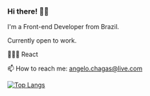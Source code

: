 ### Hi there! 👋🏻

I'm a Front-end Developer from Brazil.

Currently open to work.

👨🏻‍💻 React

📫 How to reach me: [angelo.chagas@live.com](mailto:angelo.chagas@live.com)

<!-- [![Eldeno's GitHub stats](https://github-readme-stats.vercel.app/api?username=eldeno&count_private=true$show_icons=true&theme=dracula)](https://github.com/eldeno/github-readme-stats) -->

[![Top Langs](https://github-readme-stats.vercel.app/api/top-langs/?username=eldeno&theme=dracula&layout=compact)](https://github.com/eldeno/github-readme-stats)
